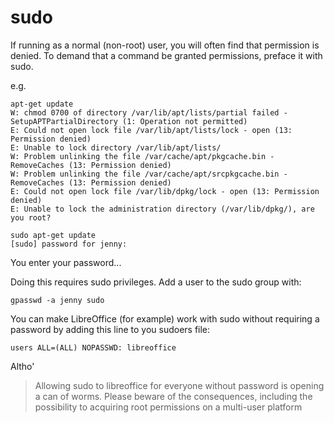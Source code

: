 # sudo

If running as a normal (non-root) user, you will often find that permission is denied. To demand that a command be granted permissions, preface it with sudo.

e.g.

    apt-get update    
    W: chmod 0700 of directory /var/lib/apt/lists/partial failed - SetupAPTPartialDirectory (1: Operation not permitted)
    E: Could not open lock file /var/lib/apt/lists/lock - open (13: Permission denied)
    E: Unable to lock directory /var/lib/apt/lists/
    W: Problem unlinking the file /var/cache/apt/pkgcache.bin - RemoveCaches (13: Permission denied)
    W: Problem unlinking the file /var/cache/apt/srcpkgcache.bin - RemoveCaches (13: Permission denied)
    E: Could not open lock file /var/lib/dpkg/lock - open (13: Permission denied)
    E: Unable to lock the administration directory (/var/lib/dpkg/), are you root?

    sudo apt-get update
    [sudo] password for jenny:

You enter your password...

Doing this requires sudo privileges. Add a user to the sudo group with:

    gpasswd -a jenny sudo


    
    
You can make LibreOffice (for example) work with sudo without requiring a password by adding this line to you sudoers file:

    users ALL=(ALL) NOPASSWD: libreoffice

Altho' 
    
> Allowing sudo to libreoffice for everyone without password is opening a can of worms. Please beware of the consequences, including the possibility to acquiring root permissions on a multi-user platform 

